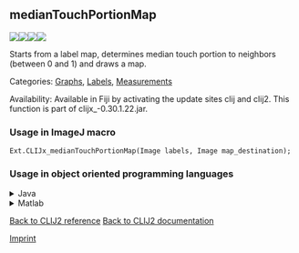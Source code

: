 ## medianTouchPortionMap
<img src="images/mini_empty_logo.png"/><img src="images/mini_empty_logo.png"/><img src="images/mini_clijx_logo.png"/><img src="images/mini_empty_logo.png"/>

Starts from a label map, determines median touch portion to neighbors (between 0 and 1) and draws a map.



Categories: [Graphs](https://clij.github.io/clij2-docs/reference__graph), [Labels](https://clij.github.io/clij2-docs/reference__label), [Measurements](https://clij.github.io/clij2-docs/reference__measurement)

Availability: Available in Fiji by activating the update sites clij and clij2.
This function is part of clijx_-0.30.1.22.jar.

### Usage in ImageJ macro
```
Ext.CLIJx_medianTouchPortionMap(Image labels, Image map_destination);
```


### Usage in object oriented programming languages



<details>

<summary>
Java
</summary>
<pre class="highlight">// init CLIJ and GPU
import net.haesleinhuepf.clijx.CLIJx;
import net.haesleinhuepf.clij.clearcl.ClearCLBuffer;
CLIJx clijx = CLIJx.getInstance();

// get input parameters
ClearCLBuffer labels = clijx.push(labelsImagePlus);
map_destination = clijx.create(labels);
</pre>

<pre class="highlight">
// Execute operation on GPU
clijx.medianTouchPortionMap(labels, map_destination);
</pre>

<pre class="highlight">
// show result
map_destinationImagePlus = clijx.pull(map_destination);
map_destinationImagePlus.show();

// cleanup memory on GPU
clijx.release(labels);
clijx.release(map_destination);
</pre>

</details>



<details>

<summary>
Matlab
</summary>
<pre class="highlight">% init CLIJ and GPU
clijx = init_clatlabx();

% get input parameters
labels = clijx.pushMat(labels_matrix);
map_destination = clijx.create(labels);
</pre>

<pre class="highlight">
% Execute operation on GPU
clijx.medianTouchPortionMap(labels, map_destination);
</pre>

<pre class="highlight">
% show result
map_destination = clijx.pullMat(map_destination)

% cleanup memory on GPU
clijx.release(labels);
clijx.release(map_destination);
</pre>

</details>



[Back to CLIJ2 reference](https://clij.github.io/clij2-docs/reference)
[Back to CLIJ2 documentation](https://clij.github.io/clij2-docs)

[Imprint](https://clij.github.io/imprint)

